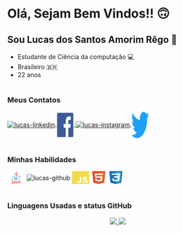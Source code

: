 # Olá, Sejam Bem Vindos!! 🙃

## Sou Lucas dos Santos Amorim Rêgo 👋

* Estudante de Ciência da computação 💻
* Brasileiro 🇧🇷
* 22 anos
<h1></h1>

 ### Meus Contatos
 
<div>
<a href="https://www.linkedin.com/in/lucass235/" target="_blank">
  <img align="center" alt="lucas-linkedin" height="20" width="60" src="https://upload.wikimedia.org/wikipedia/commons/thumb/0/01/LinkedIn_Logo.svg/512px-LinkedIn_Logo.svg.png" style="max-width:100%">
  </a>
  
  <a href="https://www.facebook.com/Lucass235/" target="_blank">
  <img align="center" alt="lucas-facebook" height="60" width="40" src="https://raw.githubusercontent.com/devicons/devicon/master/icons/facebook/facebook-original.svg" style="max-width:100%">
  </a>
  
   <a href="https://www.instagram.com/lucasdossantos235/" target="_blank">
  <img align="center" alt="lucas-instagram" height="40" width="40" src="https://upload.wikimedia.org/wikipedia/commons/thumb/5/58/Instagram-Icon.png/1025px-Instagram-Icon.png" style="max-width:100%">
  </a>
  
  <a href="https://twitter.com/lucass235" target="_blank">
  <img align="center" alt="lucas-twiter" height="60" width="40" src="https://raw.githubusercontent.com/devicons/devicon/master/icons/twitter/twitter-original.svg" style="max-width:100%">
  </a>
  </div>
  <h1></h1>
  
  ### Minhas Habilidades
  <div>
  
  <img align="center" alt="lucas-java" height="30" width="40" src="https://raw.githubusercontent.com/devicons/devicon/master/icons/java/java-original-wordmark.svg" style="max-width:100%">
  </a> 
  
  <img align="center" alt="lucas-github" height="50" width="40" src="https://images-ext-1.discordapp.net/external/mLneLxrunP3vGXXf58XTfy4MvR8XvaXtJeeXLE5hsxY/https/i.imgur.com/c4vqk2T.png?width=299&height=300" style="max-width:100%">
  </a>
  
  <img align="center" alt="JS" height="30" width="40" src="https://raw.githubusercontent.com/devicons/devicon/master/icons/javascript/javascript-plain.svg">
  
  <img align="center" alt="Lucas-HTML" height="30" width="35" src="https://raw.githubusercontent.com/devicons/devicon/master/icons/html5/html5-original.svg">
  
   <img align="center" alt="Lucas-CSS" height="30" width="35" src="https://raw.githubusercontent.com/devicons/devicon/master/icons/css3/css3-original.svg">
  
  </div>
  <h1></h1>
  
### Linguagens Usadas e status GitHub
 <div>
  
<a href="https://github.com/lucass235">
<div style="display: inline_block" align="center">  
<img height="200em" src="https://github-readme-stats.vercel.app/api?username=lucass235&theme=blue"/>
<img height="200em" src="https://github-readme-stats.vercel.app/api/top-langs/?username=lucass235&theme=blue"/>

 </div>




